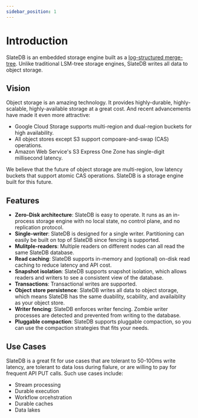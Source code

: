 ```yaml
---
sidebar_position: 1
---
```


# Introduction

SlateDB is an embedded storage engine built as a [log-structured merge-tree](https://en.wikipedia.org/wiki/Log-structured_merge-tree). Unlike traditional LSM-tree storage engines, SlateDB writes all data to object storage.

## Vision

Object storage is an amazing technology. It provides highly-durable, highly-scalable, highly-available storage at a great cost. And recent advancements have made it even more attractive:

* Google Cloud Storage supports multi-region and dual-region buckets for high availability.
* All object stores except S3 support compoare-and-swap (CAS) operations.
* Amazon Web Service's S3 Express One Zone has single-digit millisecond latency.

We believe that the future of object storage are multi-region, low latency buckets that support atomic CAS operations. SlateDB is a storage engine built for this future.

## Features

* **Zero-Disk architecture**: SlateDB is easy to operate. It runs as an in-process storage engine with no local state, no control plane, and no replication protocol.
* **Single-writer**: SlateDB is designed for a single writer. Partitioning can easily be built on top of SlateDB since fencing is supported.
* **Mulitple-readers**: Multiple readers on different nodes can all read the same SlateDB database.
* **Read caching**: SlateDB supports in-memory and (optional) on-disk read caching to reduce latency and API cost.
* **Snapshot isolation**: SlateDB supports snapshot isolation, which allows readers and writers to see a consistent view of the database.
* **Transactions**: Transactional writes are supported.
* **Object store persistence**: SlateDB writes all data to object storage, which means SlateDB has the same duability, scability, and availaiblity as your object store.
* **Writer fencing**: SlateDB enforces writer fencing. Zombie writer processes are detected and prevented from writing to the database.
* **Pluggable compaction**: SlateDB supports pluggable compaction, so you can use the compaction strategies that fits your needs.

## Use Cases

SlateDB is a great fit for use cases that are tolerant to 50-100ms write latency, are tolerant to data loss during fialure, or are willing to pay for frequent API PUT calls. Such use cases include:

* Stream processing
* Durable execution
* Workflow orcehstration
* Durable caches
* Data lakes
